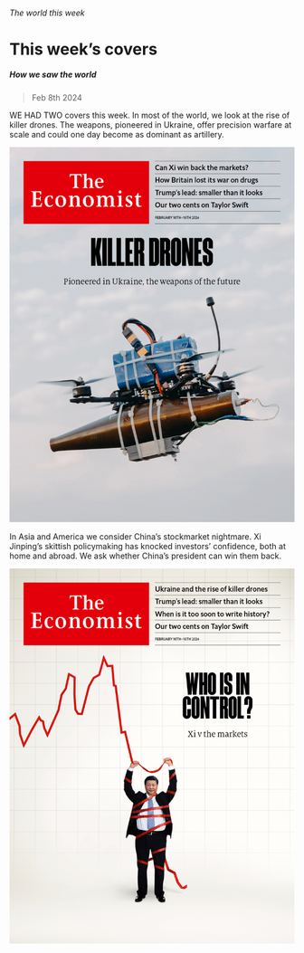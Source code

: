 ###### The world this week

# This week’s covers 

##### How we saw the world 

> Feb 8th 2024 

WE HAD TWO covers this week. In most of the world, we look at the rise of killer drones. The weapons, pioneered in Ukraine, offer precision warfare at scale and could one day become as dominant as artillery. 

![image](images/20240210_DE_UK.jpg) 



 


In Asia and America we consider China’s stockmarket nightmare. Xi Jinping’s skittish policymaking has knocked investors’ confidence, both at home and abroad. We ask whether China’s president can win them back.

![image](images/20240210_DE_US.jpg) 


 

 

 

